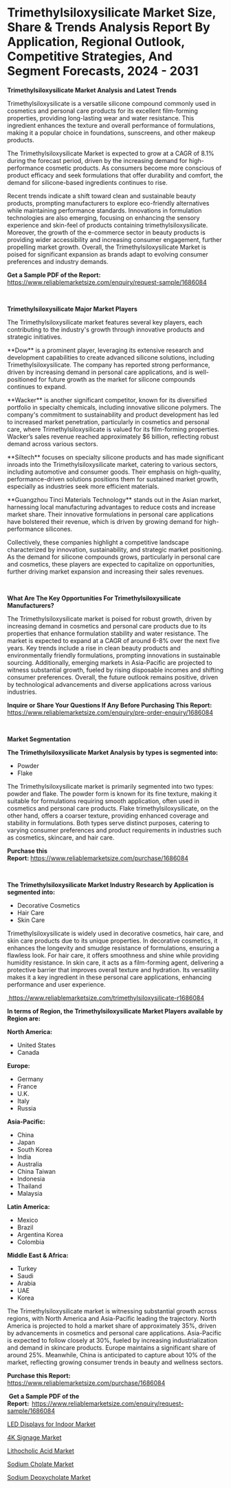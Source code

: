 <p><h1>Trimethylsiloxysilicate Market Size, Share & Trends Analysis Report By Application, Regional Outlook, Competitive Strategies, And Segment Forecasts, 2024 - 2031</h1></p><p><strong>Trimethylsiloxysilicate Market Analysis and Latest Trends</strong></p>
<p><p>Trimethylsiloxysilicate is a versatile silicone compound commonly used in cosmetics and personal care products for its excellent film-forming properties, providing long-lasting wear and water resistance. This ingredient enhances the texture and overall performance of formulations, making it a popular choice in foundations, sunscreens, and other makeup products.</p><p>The Trimethylsiloxysilicate Market is expected to grow at a CAGR of 8.1% during the forecast period, driven by the increasing demand for high-performance cosmetic products. As consumers become more conscious of product efficacy and seek formulations that offer durability and comfort, the demand for silicone-based ingredients continues to rise. </p><p>Recent trends indicate a shift toward clean and sustainable beauty products, prompting manufacturers to explore eco-friendly alternatives while maintaining performance standards. Innovations in formulation technologies are also emerging, focusing on enhancing the sensory experience and skin-feel of products containing trimethylsiloxysilicate. Moreover, the growth of the e-commerce sector in beauty products is providing wider accessibility and increasing consumer engagement, further propelling market growth. Overall, the Trimethylsiloxysilicate Market is poised for significant expansion as brands adapt to evolving consumer preferences and industry demands.</p></p>
<p><strong>Get a Sample PDF of the Report:&nbsp;</strong> <a href="https://www.reliablemarketsize.com/enquiry/request-sample/1686084?utm_campaign=1140&utm_medium=2&utm_source=Github&utm_content=ia&utm_term=06102024&utm_id=trimethylsiloxysilicate">https://www.reliablemarketsize.com/enquiry/request-sample/1686084</a></p>
<p>&nbsp;</p>
<p><strong>Trimethylsiloxysilicate Major Market Players</strong></p>
<p><p>The Trimethylsiloxysilicate market features several key players, each contributing to the industry's growth through innovative products and strategic initiatives. </p><p>**Dow** is a prominent player, leveraging its extensive research and development capabilities to create advanced silicone solutions, including Trimethylsiloxysilicate. The company has reported strong performance, driven by increasing demand in personal care applications, and is well-positioned for future growth as the market for silicone compounds continues to expand.</p><p>**Wacker** is another significant competitor, known for its diversified portfolio in specialty chemicals, including innovative silicone polymers. The company's commitment to sustainability and product development has led to increased market penetration, particularly in cosmetics and personal care, where Trimethylsiloxysilicate is valued for its film-forming properties. Wacker’s sales revenue reached approximately $6 billion, reflecting robust demand across various sectors.</p><p>**Siltech** focuses on specialty silicone products and has made significant inroads into the Trimethylsiloxysilicate market, catering to various sectors, including automotive and consumer goods. Their emphasis on high-quality, performance-driven solutions positions them for sustained market growth, especially as industries seek more efficient materials.</p><p>**Guangzhou Tinci Materials Technology** stands out in the Asian market, harnessing local manufacturing advantages to reduce costs and increase market share. Their innovative formulations in personal care applications have bolstered their revenue, which is driven by growing demand for high-performance silicones.</p><p>Collectively, these companies highlight a competitive landscape characterized by innovation, sustainability, and strategic market positioning. As the demand for silicone compounds grows, particularly in personal care and cosmetics, these players are expected to capitalize on opportunities, further driving market expansion and increasing their sales revenues.</p></p>
<p>&nbsp;</p>
<p><strong>What Are The Key Opportunities For Trimethylsiloxysilicate Manufacturers?</strong></p>
<p><p>The Trimethylsiloxysilicate market is poised for robust growth, driven by increasing demand in cosmetics and personal care products due to its properties that enhance formulation stability and water resistance. The market is expected to expand at a CAGR of around 6-8% over the next five years. Key trends include a rise in clean beauty products and environmentally friendly formulations, prompting innovations in sustainable sourcing. Additionally, emerging markets in Asia-Pacific are projected to witness substantial growth, fueled by rising disposable incomes and shifting consumer preferences. Overall, the future outlook remains positive, driven by technological advancements and diverse applications across various industries.</p></p>
<p><strong>Inquire or Share Your Questions If Any Before Purchasing This Report:</strong> <a href="https://www.reliablemarketsize.com/enquiry/pre-order-enquiry/1686084?utm_campaign=1140&utm_medium=2&utm_source=Github&utm_content=ia&utm_term=06102024&utm_id=trimethylsiloxysilicate">https://www.reliablemarketsize.com/enquiry/pre-order-enquiry/1686084</a></p>
<p>&nbsp;</p>
<p><strong>Market Segmentation</strong></p>
<p><strong>The Trimethylsiloxysilicate Market Analysis by types is segmented into:</strong></p>
<p><ul><li>Powder</li><li>Flake</li></ul></p>
<p><p>The Trimethylsiloxysilicate market is primarily segmented into two types: powder and flake. The powder form is known for its fine texture, making it suitable for formulations requiring smooth application, often used in cosmetics and personal care products. Flake trimethylsiloxysilicate, on the other hand, offers a coarser texture, providing enhanced coverage and stability in formulations. Both types serve distinct purposes, catering to varying consumer preferences and product requirements in industries such as cosmetics, skincare, and hair care.</p></p>
<p><strong>Purchase this Report:&nbsp;</strong><a href="https://www.reliablemarketsize.com/purchase/1686084?utm_campaign=1140&utm_medium=2&utm_source=Github&utm_content=ia&utm_term=06102024&utm_id=trimethylsiloxysilicate">https://www.reliablemarketsize.com/purchase/1686084</a></p>
<p>&nbsp;</p>
<p><strong>The Trimethylsiloxysilicate Market Industry Research by Application is segmented into:</strong></p>
<p><ul><li>Decorative Cosmetics</li><li>Hair Care</li><li>Skin Care</li></ul></p>
<p><p>Trimethylsiloxysilicate is widely used in decorative cosmetics, hair care, and skin care products due to its unique properties. In decorative cosmetics, it enhances the longevity and smudge resistance of formulations, ensuring a flawless look. For hair care, it offers smoothness and shine while providing humidity resistance. In skin care, it acts as a film-forming agent, delivering a protective barrier that improves overall texture and hydration. Its versatility makes it a key ingredient in these personal care applications, enhancing performance and user experience.</p></p>
<p><a href="https://www.reliablemarketsize.com/trimethylsiloxysilicate-r1686084?utm_campaign=1140&utm_medium=2&utm_source=Github&utm_content=ia&utm_term=06102024&utm_id=trimethylsiloxysilicate">&nbsp;https://www.reliablemarketsize.com/trimethylsiloxysilicate-r1686084</a></p>
<p><strong>In terms of Region, the Trimethylsiloxysilicate Market Players available by Region are:</strong></p>
<p>
    <p> <strong> North America: </strong>
        <ul>
            <li>United States</li>
            <li>Canada</li>
        </ul>
        </p> 
    <p> <strong> Europe: </strong>
        <ul>
            <li>Germany</li>
            <li>France</li>
            <li>U.K.</li>
            <li>Italy</li>
            <li>Russia</li>
        </ul>
        </p> 
    <p> <strong> Asia-Pacific: </strong>
        <ul>
            <li>China</li>
            <li>Japan</li>
            <li>South Korea</li>
            <li>India</li>
            <li>Australia</li>
            <li>China Taiwan</li>
            <li>Indonesia</li>
            <li>Thailand</li>
            <li>Malaysia</li>
        </ul>
        </p> 
    <p> <strong> Latin America: </strong>
        <ul>
            <li>Mexico</li>
            <li>Brazil</li>
            <li>Argentina Korea</li>
            <li>Colombia</li>
        </ul>
        </p> 
    <p> <strong> Middle East & Africa: </strong>
        <ul>
            <li>Turkey</li>
            <li>Saudi</li>
            <li>Arabia</li>
            <li>UAE</li>
            <li>Korea</li>
        </ul>
    </p>
    </p>
<p><p>The Trimethylsiloxysilicate market is witnessing substantial growth across regions, with North America and Asia-Pacific leading the trajectory. North America is projected to hold a market share of approximately 35%, driven by advancements in cosmetics and personal care applications. Asia-Pacific is expected to follow closely at 30%, fueled by increasing industrialization and demand in skincare products. Europe maintains a significant share of around 25%. Meanwhile, China is anticipated to capture about 10% of the market, reflecting growing consumer trends in beauty and wellness sectors.</p></p>
<p><strong>Purchase this Report: </strong><a href="https://www.reliablemarketsize.com/purchase/1686084?utm_campaign=1140&utm_medium=2&utm_source=Github&utm_content=ia&utm_term=06102024&utm_id=trimethylsiloxysilicate">https://www.reliablemarketsize.com/purchase/1686084</a></p>
<p>&nbsp;<strong>Get a Sample PDF of the Report:&nbsp;&nbsp;</strong><a href="https://www.reliablemarketsize.com/enquiry/request-sample/1686084?utm_campaign=1140&utm_medium=2&utm_source=Github&utm_content=ia&utm_term=06102024&utm_id=trimethylsiloxysilicate">https://www.reliablemarketsize.com/enquiry/request-sample/1686084</a></p>
<p><strong></strong></p>
<p><p><a href="https://issuu.com/reportprime-2/docs/led-displays-for-indoor-market-size_a10e9fe1f2a5a5?utm_campaign=1140&utm_medium=2&utm_source=Github&utm_content=ia&utm_term=06102024&utm_id=trimethylsiloxysilicate">LED Displays for Indoor Market</a></p><p><a href="https://issuu.com/reportprime-2/docs/4k-signage-market-size-2030.pptx_c6b6dabec436c9?utm_campaign=1140&utm_medium=2&utm_source=Github&utm_content=ia&utm_term=06102024&utm_id=trimethylsiloxysilicate">4K Signage Market</a></p><p><a href="https://www.linkedin.com/pulse/lithocholic-acid-market-global-trends-forecast-2024-2031-ndsue?utm_campaign=1140&utm_medium=2&utm_source=Github&utm_content=ia&utm_term=06102024&utm_id=trimethylsiloxysilicate">Lithocholic Acid Market</a></p><p><a href="https://www.linkedin.com/pulse/global-sodium-cholate-market-opportunities-forecast-period-wewae?utm_campaign=1140&utm_medium=2&utm_source=Github&utm_content=ia&utm_term=06102024&utm_id=trimethylsiloxysilicate">Sodium Cholate Market</a></p><p><a href="https://www.linkedin.com/pulse/global-sodium-deoxycholate-market-focus-product-type-99-246ce?utm_campaign=1140&utm_medium=2&utm_source=Github&utm_content=ia&utm_term=06102024&utm_id=trimethylsiloxysilicate">Sodium Deoxycholate Market</a></p></p>